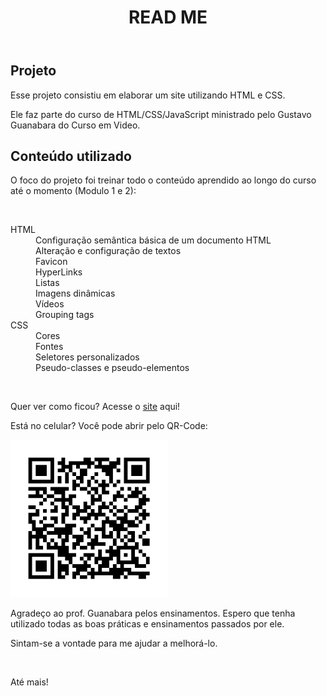 <!DOCTYPE html>
<head>
  <meta charset = "UTF-8">
  <meta name="viewport" content="width=device-width, initial-scale=1.0">
</head>
<body>
  <header>
    <h1>READ ME</h1>
  </header>
  <main>
    <section>
      <article>
        <h2>Projeto</h2>
        <p>Esse projeto consistiu em elaborar um site utilizando HTML e CSS.</p>
        <p>Ele faz parte do curso de HTML/CSS/JavaScript ministrado pelo Gustavo Guanabara do Curso em Video.</p>
        <h2>Conteúdo utilizado</h2>
        <p>O foco do projeto foi treinar todo o conteúdo aprendido ao longo do curso até o momento (Modulo 1 e 2): </p>
        <br>
        <dl>
          <dt>HTML</dt>
              <dd>Configuração semântica básica de um documento HTML</dd>
              <dd>Alteração e configuração de textos</dd>
              <dd>Favicon</dd>
              <dd>HyperLinks</dd>
              <dd>Listas</dd>
              <dd>Imagens dinâmicas</dd>
              <dd>Vídeos</dd>
              <dd>Grouping tags</dd>
          <dt>CSS</dt>
              <dd>Cores</dd>
              <dd>Fontes</dd>
              <dd>Seletores personalizados</dd>
              <dd>Pseudo-classes e pseudo-elementos</dd>
        </dl>
        <br>
        <p>Quer ver como ficou? Acesse o <a href="https://danielborgesx.github.io/projeto-android/android.html">site</a> aqui!</p>
        <p>Está no celular? Você pode abrir pelo QR-Code:</p>
        <img src="imagens/frame.png" alt="QR-Code do site" width = 50%>
        <p>Agradeço ao prof. Guanabara pelos ensinamentos. Espero que tenha utilizado todas as boas práticas e ensinamentos passados por ele.</p>
        <p>Sintam-se a vontade para me ajudar a melhorá-lo.</p>
        <br>
        <p>Até mais!</p>
        </article>
    </section>
    
    
  </main>
</body>
